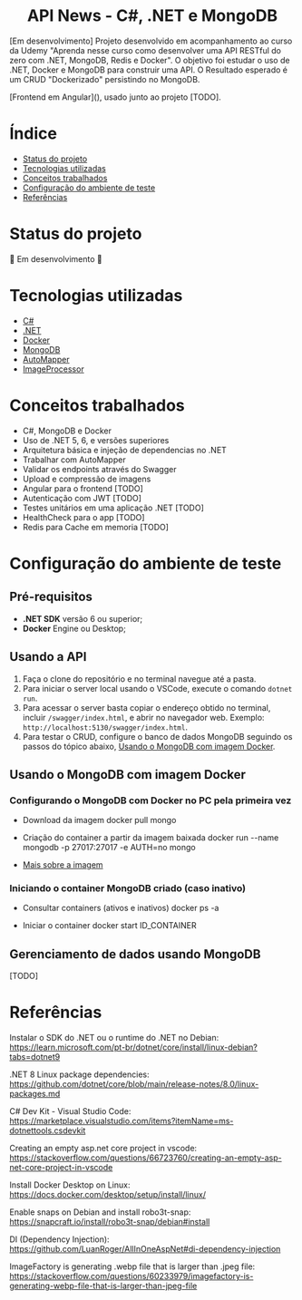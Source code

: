 <h1 align="center">API News - C#, .NET e MongoDB</h1>

<p>[Em desenvolvimento] Projeto desenvolvido em acompanhamento ao curso da Udemy "Aprenda nesse curso como desenvolver uma API RESTful do zero com .NET, MongoDB, Redis e Docker". O objetivo foi estudar o uso de .NET, Docker e MongoDB para construir uma API. O Resultado esperado é um CRUD "Dockerizado" persistindo no MongoDB.</p>

<p>[Frontend em Angular](), usado junto ao projeto [TODO].</p>


# Índice

* [Status do projeto](#Status-do-projeto)
* [Tecnologias utilizadas](#Tecnologias-utilizadas)
* [Conceitos trabalhados](#conceitos-trabalhados)
* [Configuração do ambiente de teste](#Configuração-do-ambiente-de-teste)
* [Referências](#Referências)


# Status do projeto

🚧 Em desenvolvimento 🚧


# Tecnologias utilizadas

- [C#](https://dotnet.microsoft.com/pt-br/languages/csharp)
- [.NET](https://dotnet.microsoft.com/pt-br/download)
- [Docker](https://docs.docker.com/)
- [MongoDB](https://www.mongodb.com/)
- [AutoMapper](https://automapper.org/)
- [ImageProcessor](https://jimbobsquarepants.github.io/ImageProcessor/)


# Conceitos trabalhados

* C#, MongoDB e Docker
* Uso de .NET 5, 6, e versões superiores
* Arquitetura básica e injeção de dependencias no .NET
* Trabalhar com AutoMapper
* Validar os endpoints através do Swagger
* Upload e compressão de imagens
* Angular para o frontend [TODO]
* Autenticação com JWT [TODO]
* Testes unitários em uma aplicação .NET [TODO]
* HealthCheck para o app [TODO]
* Redis para Cache em memoria [TODO]


# Configuração do ambiente de teste

## Pré-requisitos

- **.NET SDK** versão 6 ou superior;
- **Docker** Engine ou Desktop;

## Usando a API

1. Faça o clone do repositório e no terminal navegue até a pasta.
2. Para iniciar o server local usando o VSCode, execute o comando `dotnet run`.
3. Para acessar o server basta copiar o endereço obtido no terminal, incluir `/swagger/index.html`, e abrir no navegador web. Exemplo: `http://localhost:5130/swagger/index.html`.
4. Para testar o CRUD, configure o banco de dados MongoDB seguindo os passos do tópico abaixo, [Usando o MongoDB com imagem Docker](#usando-o-mongodb-com-imagem-docker).


## Usando o MongoDB com imagem Docker

### Configurando o MongoDB com Docker no PC pela primeira vez

* Download da imagem
    docker pull mongo

* Criação do container a partir da imagem baixada
    docker run --name mongodb -p 27017:27017 -e AUTH=no mongo

- [Mais sobre a imagem](https://hub.docker.com/_/mongo)


### Iniciando o container MongoDB criado (caso inativo)

* Consultar containers (ativos e inativos) 
    docker ps -a

* Iniciar o container
    docker start ID_CONTAINER


## Gerenciamento de dados usando MongoDB

[TODO]

# Referências

Instalar o SDK do .NET ou o runtime do .NET no Debian:
https://learn.microsoft.com/pt-br/dotnet/core/install/linux-debian?tabs=dotnet9

.NET 8 Linux package dependencies:
https://github.com/dotnet/core/blob/main/release-notes/8.0/linux-packages.md

C# Dev Kit - Visual Studio Code:
https://marketplace.visualstudio.com/items?itemName=ms-dotnettools.csdevkit

Creating an empty asp.net core project in vscode:
https://stackoverflow.com/questions/66723760/creating-an-empty-asp-net-core-project-in-vscode

Install Docker Desktop on Linux:
https://docs.docker.com/desktop/setup/install/linux/

Enable snaps on Debian and install robo3t-snap:
https://snapcraft.io/install/robo3t-snap/debian#install

DI (Dependency Injection):
https://github.com/LuanRoger/AllInOneAspNet#di-dependency-injection

ImageFactory is generating .webp file that is larger than .jpeg file:
https://stackoverflow.com/questions/60233979/imagefactory-is-generating-webp-file-that-is-larger-than-jpeg-file